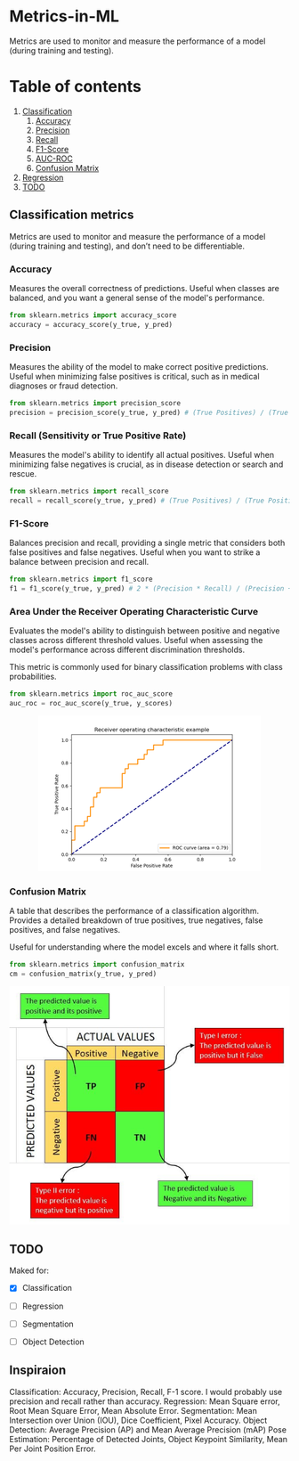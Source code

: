 # Metrics-in-ML

Metrics are used to monitor and measure the performance of a model (during training and testing).

# Table of contents
1. [Сlassification](#Сlassification)
    1. [Accuracy](#Accuracy)
    2. [Precision](#Precision)
    3. [Recall](#Recall)
    4. [F1-Score](#F1-Score)
    5. [AUC-ROC](#AUC-ROC)
    6. [Confusion Matrix](#ConfusionMatrix)
3. [Regression](#Regression)
4. [TODO](#Regression)



## Classification metrics <a name="introduction"></a>
Metrics are used to monitor and measure the performance of a model (during training and testing), and don’t need to be differentiable. 

### Accuracy <a name="Accuracy"></a>
Measures the overall correctness of predictions.
Useful when classes are balanced, and you want a general sense of the model's performance.
```python 
from sklearn.metrics import accuracy_score
accuracy = accuracy_score(y_true, y_pred)
```


### Precision <a name="Precision"></a>
Measures the ability of the model to make correct positive predictions.
Useful when minimizing false positives is critical, such as in medical diagnoses or fraud detection.
```python 
from sklearn.metrics import precision_score
precision = precision_score(y_true, y_pred) # (True Positives) / (True Positives + False Positives)
```


### Recall (Sensitivity or True Positive Rate) <a name="Recall"></a>
Measures the model's ability to identify all actual positives.
Useful when minimizing false negatives is crucial, as in disease detection or search and rescue.
```python 
from sklearn.metrics import recall_score
recall = recall_score(y_true, y_pred) # (True Positives) / (True Positives + False Negatives)
```


### F1-Score <a name="F1-Score"></a>
Balances precision and recall, providing a single metric that considers both false positives and false negatives.
Useful when you want to strike a balance between precision and recall.
```python 
from sklearn.metrics import f1_score
f1 = f1_score(y_true, y_pred) # 2 * (Precision * Recall) / (Precision + Recall)
```


### Area Under the Receiver Operating Characteristic Curve <a name="AUC-ROC"></a>
Evaluates the model's ability to distinguish between positive and negative classes across different threshold values.
Useful when assessing the model's performance across different discrimination thresholds.

This metric is commonly used for binary classification problems with class probabilities.
```python 
from sklearn.metrics import roc_auc_score
auc_roc = roc_auc_score(y_true, y_scores)
```
<p align="center">
  <img src="https://github.com/Asthera/Metrics-in-ML/blob/main/sphx_glr_plot_roc_thumb.png" title="hover text">
</p>


### Confusion Matrix <a name="ConfusionMatrix"></a>
A table that describes the performance of a classification algorithm.
Provides a detailed breakdown of true positives, true negatives, false positives, and false negatives.

Useful for understanding where the model excels and where it falls short.
```python 
from sklearn.metrics import confusion_matrix
cm = confusion_matrix(y_true, y_pred)
```
<p align="center">
  <img src="https://github.com/Asthera/Metrics-in-ML/blob/main/conf_matrix.jpg" title="hover text">
</p>


## TODO <a name="TODO"></a>
Maked for:
-[X] Classification
-[ ] Regression
-[ ] Segmentation
-[ ] Object Detection



## Inspiraion

Classification: Accuracy, Precision, Recall, F-1 score. I would probably use precision and recall rather than accuracy.
Regression: Mean Square error, Root Mean Square Error, Mean Absolute Error.
Segmentation: Mean Intersection over Union (IOU), Dice Coefficient, Pixel Accuracy.
Object Detection: Average Precision (AP) and Mean Average Precision (mAP)
Pose Estimation: Percentage of Detected Joints, Object Keypoint Similarity, Mean Per Joint Position Error.


